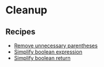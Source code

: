 # Cleanup

## Recipes

* [Remove unnecessary parentheses](./unnecessaryparentheses.md)
* [Simplify boolean expression](./simplifybooleanexpression.md)
* [Simplify boolean return](./simplifybooleanreturn.md)


